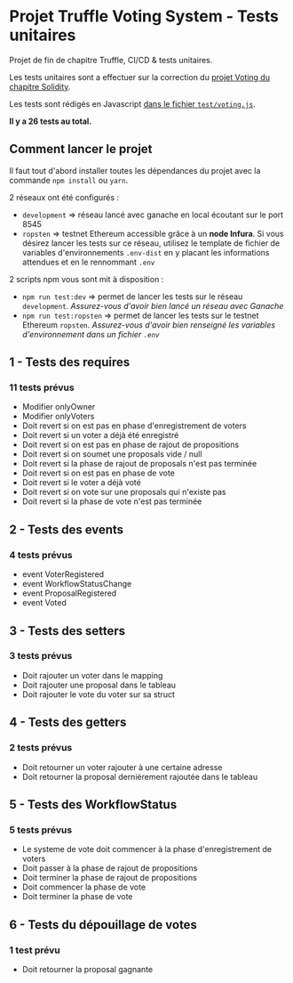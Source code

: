 # Projet Truffle Voting System - Tests unitaires

Projet de fin de chapitre Truffle, CI/CD & tests unitaires.

Les tests unitaires sont a effectuer sur la correction du [projet Voting du chapitre Solidity](./contracts/Voting.sol).

Les tests sont rédigés en Javascript [dans le fichier `test/voting.js`](./test/voting.js).

**Il y a 26 tests au total.**

## Comment lancer le projet

Il faut tout d'abord installer toutes les dépendances du projet avec la commande `npm install` ou `yarn`.

2 réseaux ont été configurés :

- `development` => réseau lancé avec ganache en local écoutant sur le port 8545
- `ropsten` => testnet Ethereum accessible grâce à un **node Infura**. Si vous désirez lancer les tests sur ce réseau, utilisez le template de fichier de variables d'environnements `.env-dist` en y placant les informations attendues et en le rennommant `.env`

2 scripts npm vous sont mit à disposition :

- `npm run test:dev` => permet de lancer les tests sur le réseau `development`. *Assurez-vous d'avoir bien lancé un réseau avec Ganache*
- `npm run test:ropsten` => permet de lancer les tests sur le testnet Ethereum `ropsten`. *Assurez-vous d'avoir bien renseigné les variables d'environnement dans un fichier `.env`*

## 1 - Tests des requires

### 11 tests prévus

- Modifier onlyOwner
- Modifier onlyVoters
- Doit revert si on est pas en phase d'enregistrement de voters
- Doit revert si un voter a déjà été enregistré
- Doit revert si on est pas en phase de rajout de propositions
- Doit revert si on soumet une proposals vide / null
- Doit revert si la phase de rajout de proposals n'est pas terminée
- Doit revert si on est pas en phase de vote
- Doit revert si le voter a déjà voté
- Doit revert si on vote sur une proposals qui n'existe pas
- Doit revert si la phase de vote n'est pas terminée

## 2 - Tests des events

### 4 tests prévus

- event VoterRegistered
- event WorkflowStatusChange
- event ProposalRegistered
- event Voted

## 3 - Tests des setters

### 3 tests prévus

- Doit rajouter un voter dans le mapping
- Doit rajouter une proposal dans le tableau
- Doit rajouter le vote du voter sur sa struct

## 4 - Tests des getters

### 2 tests prévus

- Doit retourner un voter rajouter à une certaine adresse
- Doit retourner la proposal dernièrement rajoutée dans le tableau

## 5 - Tests des WorkflowStatus

### 5 tests prévus

- Le systeme de vote doit commencer à la phase d'enregistrement de voters
- Doit passer à la phase de rajout de propositions
- Doit terminer la phase de rajout de propositions
- Doit commencer la phase de vote
- Doit terminer la phase de vote

## 6 - Tests du dépouillage de votes

### 1 test prévu

- Doit retourner la proposal gagnante

